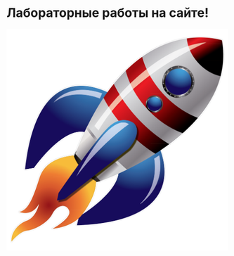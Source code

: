 <h1>Лабораторные работы на сайте!</h1>
<a href="https://cerhlhgr.github.io/lab5/"><img src="lab5/img/rocket.png"></img></a>
